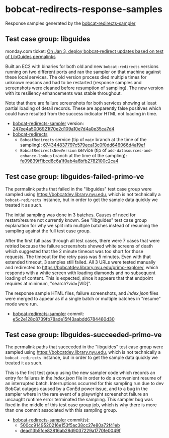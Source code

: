 # bobcat-redirects-response-samples

Response samples generated by the [bobcat\-redirects\-sampler](https://github.com/NYULibraries/bobcat-redirects-sampler)

## Test case group: libguides

monday.com ticket: [On Jan 3, deploy bobcat\-redirect updates based on test of LibGuides permalinks](https://nyu-lib.monday.com/boards/765008773/pulses/5673747001?userId=27226106)

Built an EC2 with binaries for both old and new `bobcat-redirects` versions running
on two different ports and ran the sampler on that machine against these local
services.  The old version process died multiple times for unknown reasons and
had to be restarted (response samples and screenshots were cleaned before resumption
of sampling).  The new version with its resiliency enhancements was stable
throughout.

Note that there are failure screenshots for both services showing at least partial
loading of detail records.  These are apparently false positives which could have
resulted from the success indicator HTML not loading in time.

* [bobcat\-redirects\-sampler](https://github.com/NYULibraries/bobcat-redirects-sampler) version: [247ee4a5006921f70e2d109a10e7d4a0e35ca7d4](https://github.com/NYULibraries/bobcat-redirects-sampler/tree/247ee4a5006921f70e2d109a10e7d4a0e35ca7d4)
* [bobcat-redirects](https://github.com/NYULibraries/bobcat-redirects)
  * `BobcatRedirects` service (tip of `main` branch at the time of the sampling): [674344837797c579eca13c0f0dd646066d4a19ef](https://github.com/NYULibraries/bobcat-redirects/tree/674344837797c579eca13c0f0dd646066d4a19ef)
  * `BobcatRedirectsNewVersion` service (tip of `add-datasources-and-enhance-lookup` branch at the time of the sampling): [fe09839ff1bcd8c6a1f0ab4a6bfb2782100c2ca4](https://github.com/NYULibraries/bobcat-redirects/tree/fe09839ff1bcd8c6a1f0ab4a6bfb2782100c2ca4)

## Test case group: libguides-failed-primo-ve

The permalink paths that failed in the "libguides" test case group were sampled using https://bobcatdev.library.nyu.edu, which is not technically a `bobcat-redirects` instance, but in order to get the sample data quickly we treated it as such.

The initial sampling was done in 3 batches.  Causes of need for restart/resume not currently known.
See "libguides" test case group explanation for why we split into multiple batches instead of resuming the sampling against the full test case group.

After the first full pass through all test cases, there were 7 cases that were retried because the failure screenshots showed white screens of death which suggested that the 2 minute timeout was too short for those requests.  The timeout for the retry pass was 5 minutes.  Even with that extended timeout, 3 samples still failed.  All 3 URLs were tested manually and redirected to https://bobcatdev.library.nyu.edu/primo-explore/, which responds with a white screen with loading diamonds and no subsequent loading of content.  This is expected, since it appears that that endpoint requires at minimum, "search?vid=[VID]".

The response sample HTML files, failure screenshots, and _index.json_ files
were merged to appear as if a single batch or multiple batches in "resume" mode
were run.

* [bobcat\-redirects\-sampler](https://github.com/NYULibraries/bobcat-redirects-sampler) commit: [e5c2e128c8739fb78ade15f43aabdd6784480d30](https://github.com/NYULibraries/bobcat-redirects-sampler/tree/e5c2e128c8739fb78ade15f43aabdd6784480d30)

## Test case group: libguides-succeeded-primo-ve

The permalink paths that succeeded in the "libguides" test case group were sampled using https://bobcatdev.library.nyu.edu, which is not technically a `bobcat-redirects` instance, but in order to get the sample data quickly we treated it as such.

This is the first test group using the new sampler code which records an entry for failures in the _index.json_ file in order to do a convenient resume of an interrupted batch.  Interruptions occurred for this sampling run due to dev BobCat outages caused by a ConEd power issue, and to a bug in the sampler where in the rare event of a playwright screenshot failure an uncaught runtime error terminated the sampling.  This sampler bug was fixed in the middle of this test case group job, which is why there is more than one commit associated with this sampling group.

* [bobcat\-redirects\-sampler](https://github.com/NYULibraries/bobcat-redirects-sampler) commit(s):
  * [500cc9149520216e153f5ac38cc27e80a72f41eb](https://github.com/NYULibraries/bobcat-redirects-sampler/tree/500cc9149520216e153f5ac38cc27e80a72f41eb)
  * [dead13b5fce82816ab28d9037229a1770fe0049f](https://github.com/NYULibraries/bobcat-redirects-sampler/tree/dead13b5fce82816ab28d9037229a1770fe0049f)
